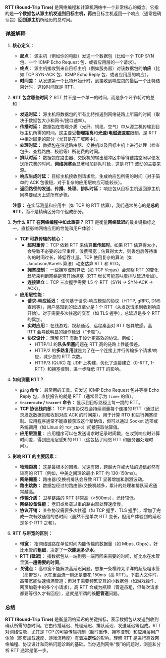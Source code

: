 
**RTT (Round-Trip Time)** 是网络编程和计算机网络中一个非常核心的概念。它指的是**一个数据包从源主机发送到目标主机，再**由目标主机返回一个响应（通常是确认包）**回到源主机**所经历的总时间。

### 详细解释

1.  **核心定义：**
    *   **起点：** 源主机（例如你的电脑）发送一个数据包（比如一个 TCP SYN 包、一个 ICMP Echo Request 包、或者应用层的一个请求）。
    *   **终点：** 源主机接收到来自目标主机（例如服务器）对该数据包的**响应**（比如 TCP SYN-ACK 包、ICMP Echo Reply 包、或者应用层的响应）。
    *   **时间差：** 从发送第一个比特开始计时，到接收到响应包的最后一个比特结束计时，这段时间就是 RTT。

2.  **RTT 包含哪些时间？**
    RTT 并不是一个单一的时间，而是多个环节耗时的总和：
    *   **发送时延：** 源主机将数据包的所有比特推送到网络链路上所需的时间（取决于数据包大小和网卡/接口速率）。
    *   **传播时延：** 数据包在物理介质（光纤、铜缆、空气）中从源主机传输到目标主机所需的时间。这主要受**物理距离**和**光速/电磁波速度**限制，是 RTT 中相对固定的部分（尤其是在广域网中）。
    *   **处理时延：** 数据包在沿途路由器、交换机以及目标主机上进行处理（检查包头、查找路由、校验等）所花费的时间。
    *   **排队时延：** 数据包在路由器、交换机的输出缓冲区中等待链路空闲以便发送所花费的时间。**网络拥塞**会显著增加排队时延，这是 RTT 波动的主要来源。
    *   **响应生成时延：** 目标主机接收到请求后，生成响应包所需的时间（对于简单的 ACK 包很短，对于复杂的应用层响应可能较长）。
    *   **返回路径的发送、传播、处理、排队时延：** 响应包从目标主机返回源主机同样要经历上述所有步骤。

    **注意：** 在实际测量和应用中（如 TCP 的 RTT 估算），我们通常关心的是**总的 RTT**，而不是精确区分每个组成部分。

3.  **为什么 RTT 在网络编程中如此重要？**
    RTT 是衡量**网络延迟**的最关键指标之一，直接影响网络应用的性能和用户体验：
    *   **TCP 可靠传输的核心：**
        *   **超时重传：** TCP 依赖 RTT 来估算**重传超时**。如果 RTT 估算得太小，会导致不必要的过早重传，浪费带宽；估算得太大，则丢包后等待重传的时间过长，降低吞吐量。TCP 使用复杂的算法（如 Jacobson/Karels 算法）动态估算 RTT 和 RTO。
        *   **拥塞控制：** 一些拥塞控制算法（如 TCP Vegas）会观察 RTT 的变化趋势来判断网络是否开始拥塞（RTT 增长可能意味着排队延迟增加）。
        *   **连接建立：** TCP 三次握手需要 1.5 个 RTT（SYN -> SYN-ACK -> ACK）。
    *   **应用层性能：**
        *   **请求-响应延迟：** 任何基于请求-响应模型的协议（HTTP, gRPC, DNS 查询等），用户感知到的延迟至少是 1 个 RTT（从发送请求到收到响应开始）。对于需要多次往返的交互（如 TLS 握手），总延迟是多个 RTT 的累加。
        *   **实时应用：** 在线游戏、视频通话、远程桌面对 RTT 极其敏感。高 RTT 会导致明显的操作延迟（“卡顿”）。
        *   **协议设计：** 理解 RTT 有助于设计更高效的协议。例如：
            *   HTTP/1.1 的**队头阻塞**问题在 RTT 高的链路上性能很差。
            *   HTTP/2 的**多路复用**就是为了在一个连接上并行传输多个请求/响应，减少总的 RTT 次数。
            *   HTTP/3 (QUIC) 在 UDP 上构建，优化了连接建立（0-RTT, 1-RTT）和拥塞控制，进一步降低 RTT 的影响。

4.  **如何测量 RTT？**
    *   **`ping` 命令：** 最常用的工具。它发送 ICMP Echo Request 包并等待 Echo Reply 包，直接报告的就是 RTT（通常显示为 `time=` 的值）。
    *   **`traceroute` / `tracert` 命令：** 显示到目标路径上每一跳的 RTT。
    *   **TCP 协议栈内部：** TCP 内核协议栈会持续测量每个连接的 RTT（通过记录发送数据包和收到对应 ACK 的时间差），用于计算 RTO 和进行拥塞控制。应用程序通常不能直接获取这个精确值，但可以通过 Socket 选项或系统调用（如 Linux 的 `TCP_INFO`）间接获取估算值。
    *   **应用层测量：** 应用程序可以在发送请求时记录时间戳，在收到响应时计算时间差，得到应用层感知的 RTT（这包括了网络 RTT 和服务器处理时间）。

5.  **影响 RTT 的主要因素：**
    *   **物理距离：** 这是最根本的因素。光速有限，跨越大洋或大陆的通信必然有较高的 RTT（例如，中美之间理论最小 RTT 约 130-150ms）。
    *   **网络拥塞：** 路由器/交换机排队会导致 RTT 显著增加和剧烈波动。
    *   **路由跳数：** 数据包经过的路由器/交换机越多，累计的处理和排队延迟通常越高。
    *   **传输介质：** 卫星链路的 RTT 非常高（>500ms），光纤较低。
    *   **网络设备性能：** 老旧或负载过重的路由器处理速度慢。
    *   **协议开销：** 某些协议需要多次往返（如 TCP 握手、TLS 握手），增加了完成一次有效通信的总时间（虽然不是单次 RTT 变长，但用户体验到的延迟是多个 RTT 之和）。

6.  **RTT 与带宽的区别：**
    *   **带宽：** 指网络链路在单位时间内能传输的数据量（如 Mbps, Gbps），好比水管的**粗细**，决定了**一次能运多少水**。
    *   **RTT (延迟)：** 指数据包从一端到另一端再回来需要的时间，好比水在水管里**流一趟需要的时间**。
    *   **关键点：** 高带宽不能解决高延迟问题。想象一条横跨太平洋的超级粗水管（高带宽），水在里面流一趟还是要花 150ms（高 RTT）。下载大文件时，高带宽能快速填满管道；但对于需要频繁交互的小数据包（如游戏操作、网页加载中的多个小请求），高 RTT 会成为瓶颈（管道虽粗，但每次请求都要等很久才有回应），这就是所谓的**长肥管道**问题。

### 总结

**RTT (Round-Trip Time)** 是衡量网络延迟的关键指标，表示数据包从发送到收到确认所需的总时间。它由传播延迟、处理延迟、排队延迟、发送延迟等组成。RTT 对网络性能，尤其是 TCP 的可靠传输机制（超时重传、拥塞控制）和应用层用户体验（网页加载速度、游戏流畅度）有着**决定性**的影响。理解 RTT 是进行高效网络编程、协议设计和网络问题诊断的基础。当你遇到网络“慢”的问题时，测量和分析 RTT 通常是第一步。